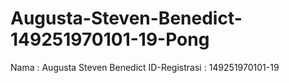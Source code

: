 # Augusta-Steven-Benedict-149251970101-19-Pong

Nama : Augusta Steven Benedict
ID-Registrasi : 149251970101-19
